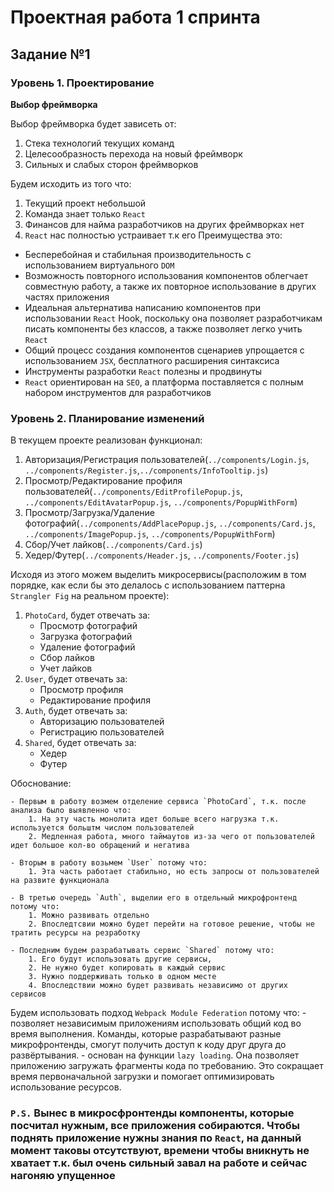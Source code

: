 # Проектная работа 1 спринта

## Задание №1

### Уровень 1. Проектирование

**Выбор фреймворка** 

Выбор фреймворка будет зависеть от:
1) Стека технологий текущих команд
2) Целесообразность перехода на новый фреймворк
3) Сильных и слабых сторон фреймворков

Будем исходить из того что:
1) Текущий проект небольшой
2) Команда знает только `React`
3) Финансов для найма разработчиков на других фреймворках нет
4) `React` нас полностью устраивает т.к его Преимущества это:
- Бесперебойная и стабильная производительность с использованием виртуального `DOM`
- Возможность повторного использования компонентов облегчает совместную работу, а также их повторное использование в других частях приложения
- Идеальная альтернатива написанию компонентов при использовании `React` Hook, поскольку она позволяет разработчикам писать компоненты без классов, а также позволяет легко учить `React`
- Общий процесс создания компонентов сценариев упрощается с использованием `JSX`, бесплатного расширения синтаксиса
- Инструменты разработки `React` полезны и продвинуты
- `React` ориентирован на `SEO`, а платформа поставляется с полным набором инструментов для разработчиков

### Уровень 2. Планирование изменений

В текущем проекте реализован функционал:
1) Авторизация/Регистрация пользователей(`../components/Login.js`, `../components/Register.js`,`../components/InfoTooltip.js`)
2) Просмотр/Редактирование профиля пользователей(`../components/EditProfilePopup.js`, `../components/EditAvatarPopup.js`, `../components/PopupWithForm`)
3) Просмотр/Загрузка/Удаление фотографий(`../components/AddPlacePopup.js`, `../components/Card.js`, `../components/ImagePopup.js`, `../components/PopupWithForm`)
4) Сбор/Учет лайков(`../components/Card.js`) 
5) Хедер/Футер(`../components/Header.js`, `../components/Footer.js`)

Исходя из этого можем выделить микросервисы(расположим в том порядке, как если бы это делалось с использованием паттерна `Strangler Fig` на реальном проекте):
1) `PhotoCard`, будет отвечать за:
    - Просмотр фотографий
    - Загрузка фотографий
    - Удаление фотографий
    - Сбор лайков
    - Учет лайков
2) `User`, будет отвечать за:
    - Просмотр профиля
    - Редактирование профиля
3) `Auth`, будет отвечать за:
    - Авторизацию пользователей
    - Регистрацию пользователей
4) `Shared`, будет отвечать за:
    - Хедер
    - Футер

Обоснование:

    - Первым в работу возмем отделение сервиса `PhotoCard`, т.к. после анализа было выявленно что:
        1. На эту часть монолита идет больше всего нагрузка т.к. используется больштм числом пользователей
        2. Медленная работа, много таймаутов из-за чего от пользователей идет большое кол-во обращений и негатива

    - Вторым в работу возьмем `User` потому что:
        1. Эта часть работает стабильно, но есть запросы от пользователей на развите функционала

    - В третью очередь `Auth`, выделии его в отдельный микрофронтенд потому что:
        1. Можно развивать отдельно 
        2. Впоследтсвии можно будет перейти на готовое решение, чтобы не тратить ресурсы на резработку

    - Последним будем разрабатывать сервис `Shared` потому что:
        1. Его будут использовать другие сервисы, 
        2. Не нужно будет копировать в каждый сервис
        3. Нужно поддерживать только в одном месте
        4. Впоследствии можно будет развивать независимо от других сервисов

Будем использовать подход `Webpack Module Federation` потому что:
    -  позволяет независимым приложениям использовать общий код во время выполнения. Команды, которые разрабатывают разные микрофронтенды, смогут получить доступ к коду друг друга до развёртывания.
    - основан на функции `lazy loading`. Она позволяет приложению загружать фрагменты кода по требованию. Это сокращает время первоначальной загрузки и помогает оптимизировать использование ресурсов.

### `P.S.` Вынес в микросфронтенды компоненты, которые посчитал нужным, все приложения собираются. Чтобы поднять приложение нужны знания по `React`, на данный момент таковы отсутствуют, времени чтобы вникнуть не хватает т.к. был очень сильный завал на работе и сейчас нагоняю упущенное